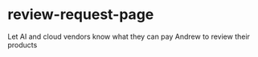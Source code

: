 # review-request-page
Let AI and cloud vendors know what they can pay Andrew to review their products
